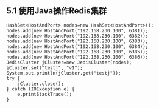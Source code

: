 ## 5.1 使用Java操作Redis集群

	HashSet<HostAndPort> nodes=new HashSet<HostAndPort>();	
	nodes.add(new HostAndPort("192.168.230.100", 6381));
	nodes.add(new HostAndPort("192.168.230.100", 6382));
	nodes.add(new HostAndPort("192.168.230.100", 6383));
	nodes.add(new HostAndPort("192.168.230.100", 6384));
	nodes.add(new HostAndPort("192.168.230.100", 6385));
	nodes.add(new HostAndPort("192.168.230.100", 6386));
	JedisCluster jCluster=new JedisCluster(nodes);
	jCluster.set("testj", "v1");
	System.out.println(jCluster.get("testj"));
	try {
		jCluster.close();
	} catch (IOException e) {
		e.printStackTrace();
	}
